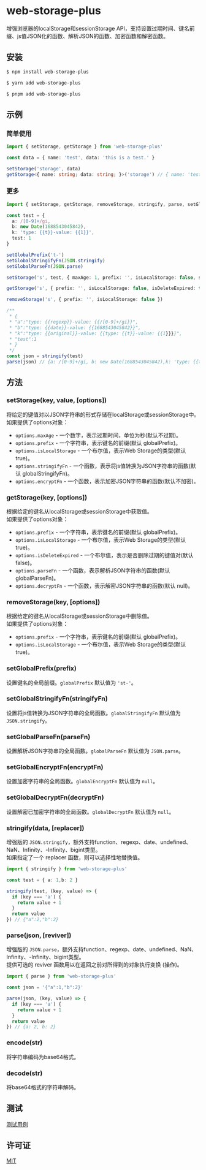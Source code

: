 # web-storage-plus
增强浏览器的localStorage和sessionStorage API，支持设置过期时间、键名前缀、js值JSON化的函数、解析JSON的函数、加密函数和解密函数。
## 安装
```bash
$ npm install web-storage-plus

$ yarn add web-storage-plus

$ pnpm add web-storage-plus
```
## 示例
### 简单使用
```typescript
import { setStorage, getStorage } from 'web-storage-plus'

const data = { name: 'test', data: 'this is a test.' }

setStorage('storage', data)
getStorage<{ name: string; data: string; }>('storage') // { name: 'test', data: 'this is a test.' }
```
### 更多
```typescript
import { setStorage, getStorage, removeStorage, stringify, parse, setGlobalStringifyFn, setGlobalParseFn, setGlobalPrefix } from 'web-storage-plus'

const test = {
  a: /[0-9]+/gi,
  b: new Date(1688543045842),
  k: 'type: {{t}}-value: {{1}}',
  test: 1
}

setGlobalPrefix('t-')
setGlobalStringifyFn(JSON.stringify)
setGlobalParseFn(JSON.parse)

setStorage('s', test, { maxAge: 1, prefix: '', isLocalStorage: false, stringifyFn: stringify, encryptFn: (v) => encodeURIComponent(v) })

getStorage('s', { prefix: '', isLocalStorage: false, isDeleteExpired: true, parseFn: parse, decryptFn: (v) => decodeURIComponent(v) })

removeStorage('s', { prefix: '', isLocalStorage: false })

/**
 * {
 * "a":"type: {{regexp}}-value: {{/[0-9]+/gi}}",
 * "b":"type: {{date}}-value: {{1688543045842}}",
 * "k":"type: {{original}}-value: {{type: {{t}}-value: {{1}}}}",
 * "test":1
 * }
 */
const json = stringify(test)
parse(json) // {a: /[0-9]+/gi, b: new Date(1688543045842),k: 'type: {{t}}-value: {{1}}', test: 1}
```
## 方法
### setStorage(key, value, [options])
将给定的键值对以JSON字符串的形式存储在localStorage或sessionStorage中。  
如果提供了options对象：
- `options.maxAge` - 一个数字，表示过期时间，单位为秒(默认不过期)。
- `options.prefix` - 一个字符串，表示键名的前缀(默认 globalPrefix)。
- `options.isLocalStorage` - 一个布尔值，表示Web Storage的类型(默认 true)。
- `options.stringifyFn` - 一个函数，表示将js值转换为JSON字符串的函数(默认 globalStringifyFn)。
- `options.encryptFn` - 一个函数，表示加密JSON字符串的函数(默认不加密)。
### getStorage(key, [options])
根据给定的键名从localStorage或sessionStorage中获取值。  
如果提供了options对象：
- `options.prefix` - 一个字符串，表示键名的前缀(默认 globalPrefix)。
- `options.isLocalStorage` - 一个布尔值，表示Web Storage的类型(默认 true)。
- `options.isDeleteExpired` - 一个布尔值，表示是否删除过期的键值对(默认 false)。
- `options.parseFn` - 一个函数，表示解析JSON字符串的函数(默认 globalParseFn)。
- `options.decryptFn` - 一个函数，表示解密JSON字符串的函数(默认 null)。
### removeStorage(key, [options])
根据给定的键名从localStorage或sessionStorage中删除值。  
如果提供了options对象：
- `options.prefix` - 一个字符串，表示键名的前缀(默认 globalPrefix)。
- `options.isLocalStorage` - 一个布尔值，表示Web Storage的类型(默认 true)。
### setGlobalPrefix(prefix)
设置键名的全局前缀。`globalPrefix` 默认值为 `'st-'`。
### setGlobalStringifyFn(stringifyFn)
设置将js值转换为JSON字符串的全局函数。`globalStringifyFn` 默认值为 `JSON.stringify`。
### setGlobalParseFn(parseFn)
设置解析JSON字符串的全局函数。`globalParseFn` 默认值为 `JSON.parse`。
### setGlobalEncryptFn(encryptFn)
设置加密字符串的全局函数。`globalEncryptFn` 默认值为 `null`。
### setGlobalDecryptFn(decryptFn)
设置解密已加密字符串的全局函数。`globalDecryptFn` 默认值为 `null`。
### stringify(data, [replacer])
增强版的 `JSON.stringify`，额外支持function、regexp、date、undefined、NaN、Infinity、-Infinity、bigint类型。  
如果指定了一个 replacer 函数，则可以选择性地替换值。
```typescript
import { stringify } from 'web-storage-plus'

const test = { a: 1,b: 2 }

stringify(test, (key, value) => {
  if (key === 'a') {
    return value + 1
  }
  return value
}) // {"a":2,"b":2}
```
### parse(json, [reviver])
增强版的 `JSON.parse`，额外支持function、regexp、date、undefined、NaN、Infinity、-Infinity、bigint类型。  
提供可选的 reviver 函数用以在返回之前对所得到的对象执行变换 (操作)。
```typescript
import { parse } from 'web-storage-plus'

const json = '{"a":1,"b":2}'

parse(json, (key, value) => {
  if (key === 'a') {
    return value + 1
  }
  return value
}) // {a: 2, b: 2}
```
### encode(str)
将字符串编码为base64格式。
### decode(str)
将base64格式的字符串解码。
## 测试
[测试用例](https://github.com/wansongtao/web-storage-plus/blob/main/test/storage.test.ts)
## 许可证
[MIT](https://github.com/wansongtao/web-storage-plus/blob/main/LICENSE)
